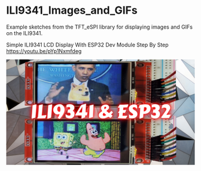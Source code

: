 # ILI9341_Images_and_GIFs
Example sketches from the TFT_eSPI library for displaying images and GIFs on the ILI9341.

Simple ILI9341 LCD Display With ESP32 Dev Module Step By Step
https://youtu.be/pYp1Nxmfdeg

![](https://github.com/ShotokuTech/ILI9341_Images_and_GIFs/blob/main/ili9341%20%26%20ESP32.png)


